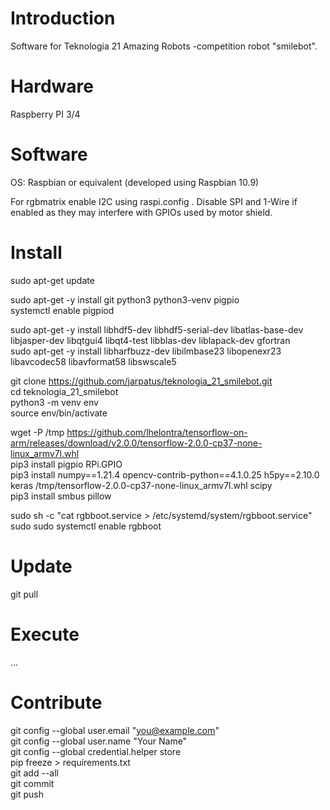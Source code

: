 # Introduction
Software for Teknologia 21 Amazing Robots -competition robot "smilebot".

# Hardware
Raspberry PI 3/4

# Software
OS: Raspbian or equivalent (developed using Raspbian 10.9)

For rgbmatrix enable I2C using raspi.config . Disable SPI and 1-Wire if enabled as they may interfere with GPIOs used by motor shield. 

# Install 
sudo apt-get update

sudo apt-get -y install git python3 python3-venv pigpio \
systemctl enable pigpiod

sudo apt-get -y install libhdf5-dev libhdf5-serial-dev libatlas-base-dev libjasper-dev libqtgui4 libqt4-test libblas-dev liblapack-dev gfortran \
sudo apt-get -y install libharfbuzz-dev libilmbase23 libopenexr23 libavcodec58 libavformat58 libswscale5

git clone https://github.com/jarpatus/teknologia_21_smilebot.git \
cd teknologia_21_smilebot \
python3 -m venv env \
source env/bin/activate

wget -P /tmp https://github.com/lhelontra/tensorflow-on-arm/releases/download/v2.0.0/tensorflow-2.0.0-cp37-none-linux_armv7l.whl \
pip3 install pigpio RPi.GPIO \
pip3 install numpy==1.21.4 opencv-contrib-python==4.1.0.25 h5py==2.10.0 keras /tmp/tensorflow-2.0.0-cp37-none-linux_armv7l.whl scipy \
pip3 install smbus pillow

sudo sh -c "cat rgbboot.service > /etc/systemd/system/rgbboot.service" \
sudo sudo systemctl enable rgbboot

# Update 
git pull

# Execute
...

# Contribute
git config --global user.email "you@example.com" \
git config --global user.name "Your Name" \
git config --global credential.helper store \
pip freeze > requirements.txt \
git add --all \
git commit \
git push
